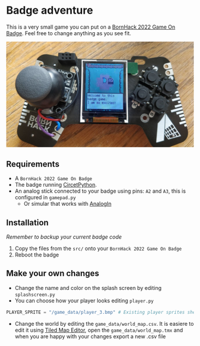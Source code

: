 # Badge adventure

This is a very small game you can put on a [BornHack 2022 Game On Badge](https://github.com/bornhack/badge2022). Feel free to change anything as you see fit.

![Teaser](resources/teaser-1.jpg)

## Requirements

- A `BornHack 2022 Game On Badge`
- The badge running [CircetPython](https://circuitpython.org/).
- An analog stick connected to your badge using pins: `A2` and `A3`, this is configured in `gamepad.py`
  - Or simular that works with [AnalogIn](https://learn.adafruit.com/circuitpython-essentials/circuitpython-analog-in)

## Installation

*Remember to backup your current badge code*

1. Copy the files from the `src/` onto your `BornHack 2022 Game On Badge`
2. Reboot the badge

## Make your own changes

- Change the name and color on the splash screen by editing `splashscreen.py`
- You can choose how your player looks editing `player.py`

```python
PLAYER_SPRITE = "/game_data/player_3.bmp" # Existing player sprites sheets: player_0 to player_10
```

- Change the world by editing the `game_data/world_map.csv`. It is easiere to edit it using [Tiled Map Editor](https://www.mapeditor.org/), open the `game_data/world_map.tmx` and when you are happy with your changes export a new .csv file
